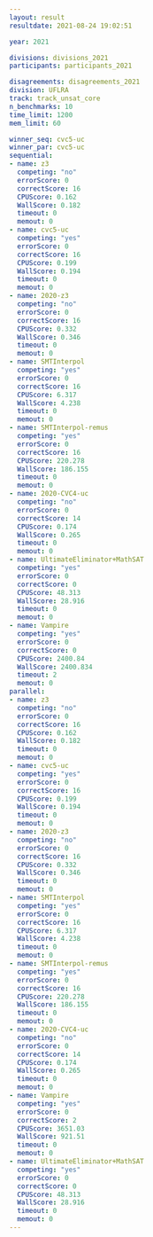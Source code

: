 ```yaml
---
layout: result
resultdate: 2021-08-24 19:02:51

year: 2021

divisions: divisions_2021
participants: participants_2021

disagreements: disagreements_2021
division: UFLRA
track: track_unsat_core
n_benchmarks: 10
time_limit: 1200
mem_limit: 60

winner_seq: cvc5-uc
winner_par: cvc5-uc
sequential:
- name: z3
  competing: "no"
  errorScore: 0
  correctScore: 16
  CPUScore: 0.162
  WallScore: 0.182
  timeout: 0
  memout: 0
- name: cvc5-uc
  competing: "yes"
  errorScore: 0
  correctScore: 16
  CPUScore: 0.199
  WallScore: 0.194
  timeout: 0
  memout: 0
- name: 2020-z3
  competing: "no"
  errorScore: 0
  correctScore: 16
  CPUScore: 0.332
  WallScore: 0.346
  timeout: 0
  memout: 0
- name: SMTInterpol
  competing: "yes"
  errorScore: 0
  correctScore: 16
  CPUScore: 6.317
  WallScore: 4.238
  timeout: 0
  memout: 0
- name: SMTInterpol-remus
  competing: "yes"
  errorScore: 0
  correctScore: 16
  CPUScore: 220.278
  WallScore: 186.155
  timeout: 0
  memout: 0
- name: 2020-CVC4-uc
  competing: "no"
  errorScore: 0
  correctScore: 14
  CPUScore: 0.174
  WallScore: 0.265
  timeout: 0
  memout: 0
- name: UltimateEliminator+MathSAT
  competing: "yes"
  errorScore: 0
  correctScore: 0
  CPUScore: 48.313
  WallScore: 28.916
  timeout: 0
  memout: 0
- name: Vampire
  competing: "yes"
  errorScore: 0
  correctScore: 0
  CPUScore: 2400.84
  WallScore: 2400.834
  timeout: 2
  memout: 0
parallel:
- name: z3
  competing: "no"
  errorScore: 0
  correctScore: 16
  CPUScore: 0.162
  WallScore: 0.182
  timeout: 0
  memout: 0
- name: cvc5-uc
  competing: "yes"
  errorScore: 0
  correctScore: 16
  CPUScore: 0.199
  WallScore: 0.194
  timeout: 0
  memout: 0
- name: 2020-z3
  competing: "no"
  errorScore: 0
  correctScore: 16
  CPUScore: 0.332
  WallScore: 0.346
  timeout: 0
  memout: 0
- name: SMTInterpol
  competing: "yes"
  errorScore: 0
  correctScore: 16
  CPUScore: 6.317
  WallScore: 4.238
  timeout: 0
  memout: 0
- name: SMTInterpol-remus
  competing: "yes"
  errorScore: 0
  correctScore: 16
  CPUScore: 220.278
  WallScore: 186.155
  timeout: 0
  memout: 0
- name: 2020-CVC4-uc
  competing: "no"
  errorScore: 0
  correctScore: 14
  CPUScore: 0.174
  WallScore: 0.265
  timeout: 0
  memout: 0
- name: Vampire
  competing: "yes"
  errorScore: 0
  correctScore: 2
  CPUScore: 3651.03
  WallScore: 921.51
  timeout: 0
  memout: 0
- name: UltimateEliminator+MathSAT
  competing: "yes"
  errorScore: 0
  correctScore: 0
  CPUScore: 48.313
  WallScore: 28.916
  timeout: 0
  memout: 0
---
```

